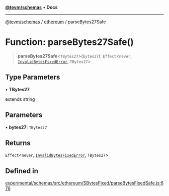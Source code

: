 [**@tevm/schemas**](../../README.md) • **Docs**

***

[@tevm/schemas](../../modules.md) / [ethereum](../README.md) / parseBytes27Safe

# Function: parseBytes27Safe()

> **parseBytes27Safe**\<`TBytes27`\>(`bytes27`): `Effect`\<`never`, [`InvalidBytesFixedError`](../classes/InvalidBytesFixedError.md), `TBytes27`\>

## Type Parameters

• **TBytes27**

extends string

## Parameters

• **bytes27**: `TBytes27`

## Returns

`Effect`\<`never`, [`InvalidBytesFixedError`](../classes/InvalidBytesFixedError.md), `TBytes27`\>

## Defined in

[experimental/schemas/src/ethereum/SBytesFixed/parseBytesFixedSafe.js:676](https://github.com/qbzzt/tevm-monorepo/blob/main/experimental/schemas/src/ethereum/SBytesFixed/parseBytesFixedSafe.js#L676)
